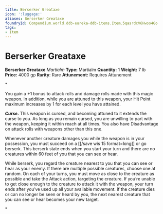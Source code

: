 ```yaml
---
title: Berserker Greataxe
icon: ':luggage:'
aliases: Berserker Greataxe
foundryId: Compendium.world.ddb-eureka-ddb-items.Item.5qasrdcV6Hwoo4Go
tags:
- Item
---
```


# Berserker Greataxe

**Berserker Greataxe**
_Martialm_
**Type:** Martialm
**Quantity:** 1
**Weight:** 7 lb
**Price:** 4000 gp
**Rarity:** Rare
**Attunement:** Requires Attunement

*<p>You gain a +1 bonus to attack rolls and damage rolls made with this magic weapon. In addition, while you are attuned to this weapon, your Hit Point maximum increases by 1 for each level you have attained.

***Curse.*** This weapon is cursed, and becoming attuned to it extends the curse to you. As long as you remain cursed, you are unwilling to part with the weapon, keeping it within reach at all times. You also have Disadvantage on attack rolls with weapons other than this one.

Whenever another creature damages you while the weapon is in your possession, you must succeed on a [[/save wis 15 format=long]] or go berserk. This berserk state ends when you start your turn and there are no creatures within 60 feet of you that you can see or hear.

While berserk, you regard the creature nearest to you that you can see or hear as your enemy. If there are multiple possible creatures, choose one at random. On each of your turns, you must move as close to the creature as possible and take the Attack action, targeting the creature. If you’re unable to get close enough to the creature to attack it with the weapon, your turn ends after you’ve used up all your available movement. If the creature dies or can no longer be seen or heard by you, the next nearest creature that you can see or hear becomes your new target.</p>*